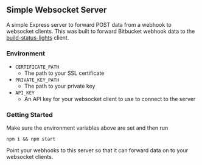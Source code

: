 ## Simple Websocket Server

A simple Express server to forward POST data from a webhook to websocket clients. This was built to forward Bitbucket webhook data to the [build-status-lights](https://github.com/astone123/build-status-lights.git) client.

### Environment

- `CERTIFICATE_PATH`
  - The path to your SSL certificate
- `PRIVATE_KEY_PATH`
  - The path to your private key
- `API_KEY`
  - An API key for your websocket client to use to connect to the server

### Getting Started

Make sure the environment variables above are set and then run

```
npm i && npm start
```

Point your webhooks to this server so that it can forward data on to your websocket clients.
